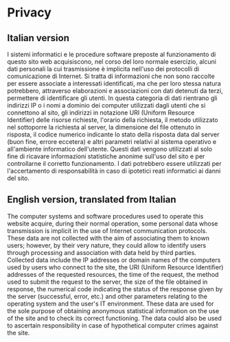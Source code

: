 ---
---

# Privacy


## Italian version
I sistemi informatici e le procedure software preposte al funzionamento di questo sito web
acquisiscono, nel corso del loro normale esercizio, alcuni dati personali la cui trasmissione
è implicita nell'uso dei protocolli di comunicazione di Internet. Si tratta di informazioni che non sono
raccolte per essere associate a interessati identificati, ma che per loro stessa natura potrebbero,
attraverso elaborazioni e associazioni con dati detenuti da terzi, permettere di identificare gli
utenti. In questa categoria di dati rientrano gli indirizzi IP o i nomi a dominio dei computer utilizzati
dagli utenti che si connettono al sito, gli indirizzi in notazione URI (Uniform Resource Identifier)
delle risorse richieste, l'orario della richiesta, il metodo utilizzato nel sottoporre la richiesta al
server, la dimensione del file ottenuto in risposta, il codice numerico indicante lo stato della risposta
data dal server (buon fine, errore eccetera) e altri parametri relativi al sistema operativo e
all'ambiente informatico dell'utente. Questi dati vengono utilizzati al solo fine di ricavare
informazioni statistiche anonime sull'uso del sito e per controllarne il corretto funzionamento. I dati
potrebbero essere utilizzati per l'accertamento di responsabilità in caso di ipotetici reati informatici
ai danni del sito.

## English version, translated from Italian

The computer systems and software procedures used to operate this website acquire, 
during their normal operation, some personal data whose transmission is implicit 
in the use of Internet communication protocols. These data are not collected 
with the aim of associating them to known users; however, by their very nature, they could
allow to identify users through processing and association with data held by third parties. 
Collected data include the IP addresses or domain names of the computers used by users 
who connect to the site, the URI (Uniform Resource Identifier) addresses of the requested resources, 
the time of the request, the method used to submit the request to the server, 
the size of the file obtained in response, the numerical code indicating the status 
of the response given by the server (successful, error, etc.) and other parameters 
relating to the operating system and the user's IT environment. 
These data are used for the sole purpose of obtaining anonymous statistical information 
on the use of the site and to check its correct functioning. 
The data could also be used to ascertain responsibility in case of hypothetical computer 
crimes against the site.

